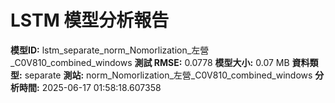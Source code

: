 # LSTM 模型分析報告
**模型ID:** lstm_separate_norm_Nomorlization_左營_C0V810_combined_windows
**測試 RMSE:** 0.0778
**模型大小:** 0.07 MB
**資料類型:** separate
**測站:** norm_Nomorlization_左營_C0V810_combined_windows
**分析時間:** 2025-06-17 01:58:18.607358
